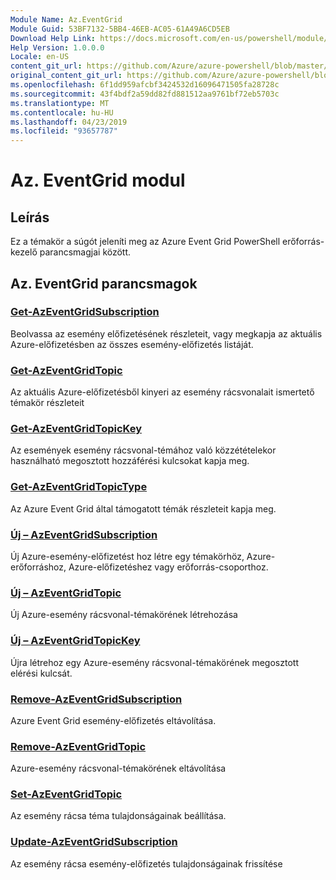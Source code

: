 ```yaml
---
Module Name: Az.EventGrid
Module Guid: 53BF7132-5BB4-46EB-AC05-61A49A6CD5EB
Download Help Link: https://docs.microsoft.com/en-us/powershell/module/az.eventgrid
Help Version: 1.0.0.0
Locale: en-US
content_git_url: https://github.com/Azure/azure-powershell/blob/master/src/EventGrid/EventGrid/help/Az.EventGrid.md
original_content_git_url: https://github.com/Azure/azure-powershell/blob/master/src/EventGrid/EventGrid/help/Az.EventGrid.md
ms.openlocfilehash: 6f1dd959afcbf3424532d16096471505fa28728c
ms.sourcegitcommit: 43f4bdf2a59dd82fd881512aa9761bf72eb5703c
ms.translationtype: MT
ms.contentlocale: hu-HU
ms.lasthandoff: 04/23/2019
ms.locfileid: "93657787"
---
```

# Az. EventGrid modul
## Leírás
Ez a témakör a súgót jeleníti meg az Azure Event Grid PowerShell erőforrás-kezelő parancsmagjai között.

## Az. EventGrid parancsmagok
### [Get-AzEventGridSubscription](Get-AzEventGridSubscription.md)
Beolvassa az esemény előfizetésének részleteit, vagy megkapja az aktuális Azure-előfizetésben az összes esemény-előfizetés listáját.

### [Get-AzEventGridTopic](Get-AzEventGridTopic.md)
Az aktuális Azure-előfizetésből kinyeri az esemény rácsvonalait ismertető témakör részleteit

### [Get-AzEventGridTopicKey](Get-AzEventGridTopicKey.md)
Az események esemény rácsvonal-témához való közzétételekor használható megosztott hozzáférési kulcsokat kapja meg.

### [Get-AzEventGridTopicType](Get-AzEventGridTopicType.md)
Az Azure Event Grid által támogatott témák részleteit kapja meg.

### [Új – AzEventGridSubscription](New-AzEventGridSubscription.md)
Új Azure-esemény-előfizetést hoz létre egy témakörhöz, Azure-erőforráshoz, Azure-előfizetéshez vagy erőforrás-csoporthoz.

### [Új – AzEventGridTopic](New-AzEventGridTopic.md)
Új Azure-esemény rácsvonal-témakörének létrehozása

### [Új – AzEventGridTopicKey](New-AzEventGridTopicKey.md)
Újra létrehoz egy Azure-esemény rácsvonal-témakörének megosztott elérési kulcsát.

### [Remove-AzEventGridSubscription](Remove-AzEventGridSubscription.md)
Azure Event Grid esemény-előfizetés eltávolítása.

### [Remove-AzEventGridTopic](Remove-AzEventGridTopic.md)
Azure-esemény rácsvonal-témakörének eltávolítása

### [Set-AzEventGridTopic](Set-AzEventGridTopic.md)
Az esemény rácsa téma tulajdonságainak beállítása.

### [Update-AzEventGridSubscription](Update-AzEventGridSubscription.md)
Az esemény rácsa esemény-előfizetés tulajdonságainak frissítése

